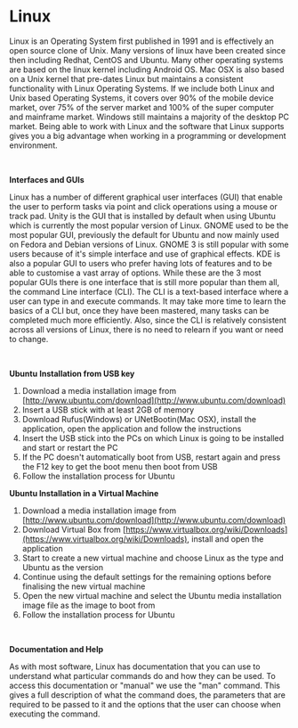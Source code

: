 # Linux

Linux is an Operating System first published in 1991 and is effectively an open source clone of Unix. Many versions of linux have been created since then including Redhat, CentOS and Ubuntu. Many other operating systems are based on the linux kernel including Android OS. Mac OSX is also based on a Unix kernel that pre-dates Linux but maintains a consistent functionality with Linux Operating Systems. If we include both Linux and Unix based Operating Systems, it covers over 90% of the mobile device market, over 75% of the server market and 100% of the super computer and mainframe market. Windows still maintains a majority of the desktop PC market. Being able to work with Linux and the software that Linux supports gives you a big advantage when working in a programming or development environment.

 

**Interfaces and GUIs**

Linux has a number of different graphical user interfaces \(GUI\) that enable the user to perform tasks via point and click operations using a mouse or track pad. Unity is the GUI that is installed by default when using Ubuntu which is currently the most popular version of Linux. GNOME used to be the most popular GUI, previously the default for Ubuntu and now mainly used on Fedora and Debian versions of Linux. GNOME 3 is still popular with some users because of it's simple interface and use of graphical effects. KDE is also a popular GUI to users who prefer having lots of features and to be able to customise a vast array of options. While these are the 3 most popular GUIs there is one interface that is still more popular than them all, the command Line interface \(CLI\). The CLI is a text-based interface where a user can type in and execute commands. It may take more time to learn the basics of a CLI but, once they have been mastered, many tasks can be completed much more efficiently. Also, since the CLI is relatively consistent across all versions of Linux, there is no need to relearn if you want or need to change.

 

**Ubuntu** **Installation from USB key**

1. Download a media installation image from [http://www.ubuntu.com/download](http://www.ubuntu.com/download)
2. Insert a USB stick with at least 2GB of memory
3. Download Rufus\(Windows\) or UNetBootin\(Mac OSX\), install the application, open the application and follow the instructions
4. Insert the USB stick into the PCs on which Linux is going to be installed and start or restart the PC
5. If the PC doesn't automatically boot from USB, restart again and press the F12 key to get the boot menu then boot from USB
6. Follow the installation process for Ubuntu

**Ubuntu Installation in a Virtual Machine**

1. Download a media installation image from [http://www.ubuntu.com/download](http://www.ubuntu.com/download)
2. Download Virtual Box from [https://www.virtualbox.org/wiki/Downloads](https://www.virtualbox.org/wiki/Downloads), install and open the application
3. Start to create a new virtual machine and choose Linux as the type and Ubuntu as the version
4. Continue using the default settings for the remaining options before finalising the new virtual machine
5. Open the new virtual machine and select the Ubuntu media installation image file as the image to boot from
6. Follow the installation process for Ubuntu

 

**Documentation and Help**

As with most software, Linux has documentation that you can use to understand what particular commands do and how they can be used. To access this documentation or "manual" we use the "man" command. This gives a full description of what the command does, the parameters that are required to be passed to it and the options that the user can choose when executing the command.

